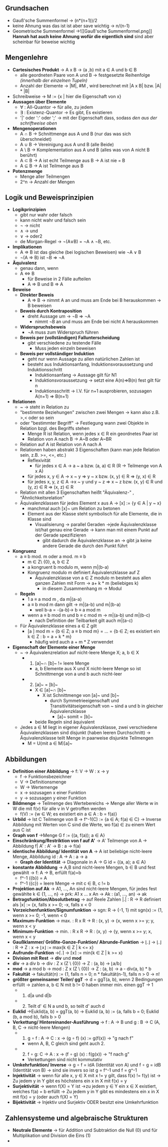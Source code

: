 ## Grundsachen
- Gauß'sche Summenformel -> (n*(n+1))/2
- keine Ahnung was das ist ist aber save wichtig -> n/(n-1)
- Geometrische Summenformel ->![[Gauß'sche Summenformel.png]]
**Hannah hat auch keine Ahnung wofür die eigentlich sind**
sind aber scheinbar für beweise wichtig 

## Mengenlehre
- **Cartesisches Produkt** -> A x B -> (a ,b) mit a ∈ A und b ∈ B
	- alle geordneten Paare von A und B -> festgesetzte Reihenfolge *(innerhalb der einzelnen Tupeln)*
	- Anzahl der Elemente -> |M|, \#M , wird berechnet mit |A x B| bzw. |A| * |B|
- Schreibweise -> M := {x | hier die Eigenschaft von x} 
- **Aussagen über Elemente** 
	- ∀ : All-Quantor -> für alle, zu jedem
	- ∃ : Existenz-Quantor -> Es gibt, Es existieren
	- '|' oder ':' oder ';' -> mit der Eigenschaft dass, sodass *den aus der schriftweise oben*
- **Mengenoperationen**
	- A ∩ B -> Schnittmenge aus A und B (nur das was sich überschneidet)
	- A ∪ B -> Vereinigung aus A und B (alle Beide)
	- A \ B -> Komplementation aus A und B (alles was von A nicht B berührt)
	- A ⊂ B -> A ist echt Teilmenge aus B -> A ist nie = B
	- A ⊆ B -> A ist Teilmenge aus B
- **Potenzmenge**
	- Menge aller Teilmengen
	- 2^n -> Anzahl der Mengen

## Logik und Beweisprinzipien
- **Logikprinzipien**
	- gibt nur wahr oder falsch
	- kann nicht wahr und falsch sein
	- ¬ -> nicht
	- ∧ -> und
	- ∨ -> oder2
	- de Morgan-Regel -> ¬(A∨B) = ¬A ∧ ¬B, etc.
- **Implikationen**
	- A => B ist das gleiche (bei logischen Beweisen) wie ¬A ∨ B
	- ¬(A => B) ist ¬B => ¬A
- **Äquivalenz**
	- genau dann, wenn
	-  A <=> B
		- für Beweise in 2 Fälle aufteilen
		-  A => B und B => A
- **Beweise**
	- **Direkter Beweis**
		- A => B -> nimmt A an und muss am Ende bei B herauskommen -> B beweisen
	- **Beweis durch Kontraposition**
		- dreht Aussage um -> ¬B => ¬A
			- nimmt ¬B an und muss am Ende bei nicht A herauskommen
	- **Widerspruchsbeweis**
		- ¬A muss zum Widerspruch führen
	- **Beweis per (vollständigen) Fallunterscheidung**
		- gibt verschiedene zu testende Fälle
			- Muss jeden einzeln beweisen
	- **Beweis per vollständiger Induktion**
		- geht nur wenn Aussage zu allen natürlichen Zahlen ist
		- besteht aus Induktionsanfang, Induktionsvoraussetzung und Induktionsschritt
			- Induktionsanfang -> Aussage gilt für N1
			- Induktionsvoraussetzung -> setzt eine A(n)=>B(n) fest gilt für n
			- Induktionsschritt -> I.V. für n+1 ausprobieren, sozusagen A(n+1) => B(n+1)
- **Relationen**
	- ~ -> steht in Relation zu
	- "bestimmte Beziehungen" zwischen zwei Mengen -> kann also z.B. >,< oder so sein
	- oder "bestimmter Begriff" -> Festlegung wann zwei Objekte in Relation bzgl. des Begriffs stehen
		- Menge R ist Relation, wenn jedes x ∈ R ein geordnetes Paar ist
		- Relation von A nach B -> A~B oder A~BR
	- Relation auf A ist Relation von A nach A
	- Relationen haben abstrakt 3 Eigenschaften (kann man jede Relation sein, z.B. >=, <=, etc.)
		- Reflexivität
			- für jedes x ∈ A -> a ~ a bzw. (a, a) ∈ R (R -> Teilmenge von A x A)
		- für jedes x, y ∈ A -> x ~ y => y ~ x bzw. (x, y) ∈ R => (y, x) ∈ R
		- für jedes x, y, z ∈ A ->x ~ y und y ~ z => x ~ z bzw. (x, y) ∈ R und (y, z) ∈ R => (x, z) ∈ R
	- Relation mit allen 3 Eigenschaften heißt "Äquivalenz-" , "Ähnlichkeitsrelation"
	- Äquivalenzklassen für jedes Element x aus A -> [x] := {y ∈ A | y ~ x} 
		- manchmal auch [x]~ um Relation zu betonen
		- Element aus der Klasse steht symbolisch für alle Elemente, die in Klasse sind
			- Visualisierung -> parallel Geraden ->jede Äquivalenzklasse ist/hat genau eine Gerade -> kann man mit einem Punkt auf der Gerade spezifizieren
				- gibt dadurch die Äquivalenzklasse an -> gibt ja keine andere Gerade die durch den Punkt führt
- **Kongruenz**
	- a ≡ b mod. m oder a mod. m ≡ b
		- m ∈ Z\ {0}, a, b ∈ Z
		- a kongruent b modulo m, wenn m|(b-a)
		- Kongruenz modulo m definiert Äquivalenzklasse auf Z
			- Äquivalenzklasse von a ∈ Z modulo m besteht aus allen ganzen Zahlen mit Form -> a+ k * m (beliebiges k)
				- in diesem Zusammenhang m -> Modul
	- **Regeln**
		- 1 a ≡ a mod m , da m|(a-a)
		- a ≡ b mod m  dann gilt -> m|(a-b) und m|(b-a)
			- weil b-a = -(a-b)-> b ≡ a mod m
		- wenn a ≡ b mod m und b ≡ c mod m -> m|(a-b) und m|(b-c)
			- nach Definition der Teilbarkeit gilt auch m|(a-c)
	- Für Äquivalenzklasse eines a ∈ Z gilt
		- [a ] mod m = {b ∈ Z; a ≡ b mod m} = ... = {b ∈ Z; es existiert ein k ∈ Z : b = a + k * m}
			- häufig wird auch a + m * Z verwendet
- **Eigenschaft der Elemente einer Menge**
	- ~ -> Äquivalenzrelation auf nicht-leere Menge X; a, b ∈ X
		- 1. [a]~∩ [b]~ != leere Menge
			- a, b Elemente aus X und X nicht-leere Menge so ist Schnittmenge von a und b auch nicht-leer
		- 2. [a]~ = [b]~
			- X ∈ [a]~∩ [b]~
				- X ist Schnittmenge von  [a]~ und [b]~
					- durch Symmetrieeigenschaft und Transitivitätseigenschaft von ~ sind a und b in gleicher Äquivalenzklasse
						- [a]~ somit = [b]~
			- beide Regeln sind äquivalent
	- Jedes a ∈ M liegt in eigener Äquivalenzklasse, zwei verschiedene Äquivalenzklassen sind disjunkt (haben leeren Durchschnitt) -> Äquivalenzklasse teilt Menge in paarweise disjunkte Teilmengen
		- M = U(mit a ∈ M)[a]~
## Abbildungen
- **Definition einer Abbildung** -> f: V -> W : x -> y
	- f -> Funktionsbezeichner
	- V -> Definitionsmenge
	- W -> Wertemenge
	- x -> sozusagen x einer Funktion
	- y -> sozusagen y einer Funktion
- **Bildmenge** -> Teilmenge des Wertebereichs -> Menge aller Werte w in W die mit f(v) für alle v in V getroffen werden
	- f(V) := {w ∈ W; es existiert ein a ∈ A : b = f(a)}
- **Urbild** -> Ist C Teilmenge von B -> f^-1(C) := {a ∈ A; f(a) ∈ C} -> Inverse Abbildung mit Werten von C sind die Werte, wo f(a) ∈ zu einem Wert aus C ist
- **Graph von f** ->Menge G f := {(a, f(a)); a ∈ A}
- **Einschränkung/Restriktion von f auf A'** -> A' Teilmenge von A -> Abbildung f| A' : A' -> B : a -> f(a)
- **identische Abbildung/ Identität von A** -> A ist beliebige nicht-leere Menge, Abbildung id : A -> A : a -> a 
	-  **Graph der Identität** -> Diagonale in A -> G id = {(a, a); a ∈ A} 
- **konstante Abbildung** -> A,B sind nicht-leere Mengen, b ∈ B und fest gewählt -> f: A -> B, erfüllt f(a)=b
	- f^-1 ({b}) = A
	- f^-1 ({c}) = leere Menge -> mit c ∈ B, c != b
- **Projektion auf Ak** -> A1, ..., An sind nicht-leere Mengen, für jedes fest gewählte k ∈ {1, ..., n} -> prk: A1 x ... x An -> Ak : (a1, ..., an) -> ak
- **Betragsfunktion/Absolutbetrag** -> auf Reele Zahlen |.| : R -> R definiert als  |x| := {x, falls x >= 0; -x, falls x < 0
- **Vorzeichenfunktion/Signumfunktion** -> sgn: R -> {-1, 1} mit sgn(x) := {1, wenn x >= 0; -1, wenn < 0
- **Maximum-Funktion** -> max. : R x R -> R : (x, y) -> {x, wenn x >= y; y, wenn x < y
- **Minimum-Funktion** -> min. : R x R -> R : (x, y) -> {y, wenn x >= y; x, wenn x < y
- **Gaußklammer/ Größte-Ganze-Funktion/ Abrunde-Funktion** -> ⌊.⌋ -> ⌊.⌋ : R -> Z : x -> ⌊x⌋ := max{k ∈ Z | k <= x}
- **Aufrunde-Funktion** ->⌈.⌉  -> ⌈x⌉ := min{k ∈ Z | k >= x}
- **Division mit Rest** -> **div** und **mod** 
- **div** -> a div b -> div : Z x (Z \ {0}) -> Z : (a, b) -> ⌊a/b⌋
- **mod** -> a mod b -> mod : Z x (Z \ {0}) -> Z : (a, b) -> a - div(a, b) * b
- **Fakultät** -> fakultät(n) := {1, falls n = 0; n * fakultät(n-1), falls n > 0 -> n!
- **größter gemeinsamer Teiler/ ggT** -> d = ggT(a, b), wenn 2 Bedingungen erfüllt -> zahlen a, b ∈ N mit b != 0 haben immer min. einen ggT -> 1
	- 1. d|a und d|b
	- 2. Teilt d' ∈ N a und b, so teilt d' auch d
- **Euklid** ->Euklid(a, b) = ggT(a, b) -> Euklid (a, b) := {a, falls b = 0; Euklid (b, a mod b), falls b > 0
- **Verkettung/ Hintereinander-Ausführung** -> f : A -> B und g : B -> C (A, B, C -> nicht-leere Mengen) 
	- 1. g ∘ f : A -> C : x ->  (g ∘ f) (x) := g(f(x)) -> "g nach f" 
		- wenn A, B, C gleich sind geht auch 2.
	- 2.  f ∘ g: C -> A : x ->  (f ∘ g) (x) : f(g(x)) -> "f nach g"
		- Verkettungen sind nicht kommutativ
- **Umkehrfunktion/ Inverse** ->  g ∘ f = idA (Identität von A) und  f ∘ g = idB (Identität von B) -> sind sie invers so ist g = f^-1 und f = g^-1 
- **Injektivität** -> wenn für alle x, y ∈ X mit x != y gilt, dass f(x) != f(y) ist -> Zu jedem y in Y gibt es höchstens ein x in X mit f(x) = y
- **Surjektivität** -> wenn f(X) = Y ist ->zu jedem y ∈ Y ein x ∈ X existiert, welches f(a) = b erfüllt -> Zu jedem y in Y gibt es mindestens ein x in X mit f(x) = y (oder auch f(X) = Y)
- **Bijektivität** -> Injektiv und Surjektiv ODER besitzt eine Umkehrfunktion

## Zahlensysteme und algebraische Strukturen
- **Neutrale Elemente** -> für Addition und Subtraktion die Null (0) und für Multiplikation und Division die Eins (1)
- 